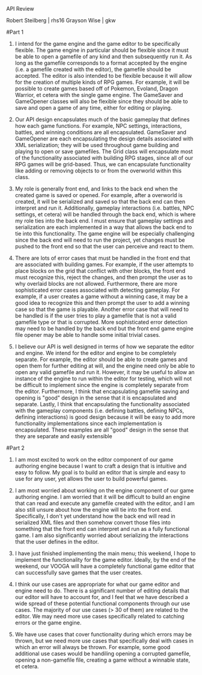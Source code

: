 API Review

Robert Steilberg | rhs16
Grayson Wise | gkw

#Part 1

1. I intend for the game engine and the game editor to be specifically flexible. The game engine in particular should be flexible since it must be able to open a gamefile of any kind and then subsequently run it. As long as the gamefile corresponds to a format accepted by the engine (i.e. a gamefile created with the editor), the gamefile should be accepted. The editor is also intended to be flexible because it will allow for the creation of multiple kinds of RPG games. For example, it will be possible to create games based off of Pokemon, Evoland, Dragon Warrior, et cetera with the single game engine. The GameSaver and GameOpener classes will also be flexible since they should be able to save and open a game of any time, either for editing or playing.

2. Our API design encapsulates much of the basic gameplay that defines how each game functions. For example, NPC settings, interactions, battles, and winning conditions are all encapsulated. GameSaver and GameOpener are each encapsulating the design details associated with XML serialization; they will be used throughout game building and playing to open or save gamefiles. The Grid class will encapsulate most of the functionality associated with building RPG stages, since all of our RPG games will be grid-based. Thus, we can encapsulate functionality like adding or removing objects to or from the overworld within this class.

3. My role is generally front end, and links to the back end when the created game is saved or opened. For example, after a overworld is created, it will be serialized and saved so that the back end can then interpret and run it. Additionally, gameplay interactions (i.e. battles, NPC settings, et cetera) will be handled through the back end, which is where my role ties into the back end. I must ensure that gameplay settings and serialization are each implemented in a way that allows the back end to tie into this functionality. The game engine will be especially challenging since the back end will need to run the project, yet changes must be pushed to the front end so that the user can perceive and react to them.

4. There are lots of error cases that must be handled in the front end that are associated with building games. For example, if the user attempts to place blocks on the grid that conflict with other blocks, the front end must recognize this, reject the changes, and then prompt the user as to why overlaid blocks are not allowed. Furthermore, there are more sophisticated error cases associated with detecting gameplay. For example, if a user creates a game without a winning case, it may be a good idea to recognize this and then prompt the user to add a winning case so that the game is playable. Another error case that will need to be handled is if the user tries to play a gamefile that is not a valid gamefile type or that is corrupted. More sophisticated error detection may need to be handled by the back end but the front end game engine file opener may be able to handle some initial trivial cases.

5. I believe our API is well designed in terms of how we separate the editor and engine. We intend for the editor and engine to be completely separate. For example, the editor should be able to create games and open them for further editing at will, and the engine need only be able to open any valid gamefile and run it. However, it may be useful to allow an instance of the engine to run within the editor for testing, which will not be difficult to implement since the engine is completely separate from the editor. Furthermore, I think that encapsulating gamefile saving and opening is "good" design in the sense that it is encapsulated and separate. Lastly, I think that encapsulating the functionality associated with the gameplay components (i.e. defining battles, defining NPCs, defining interactions) is good design because it will be easy to add more functionality implementations since each implementation is encapsulated. These examples are all "good" design in the sense that they are separate and easily extensible

#Part 2

1. I am most excited to work on the editor component of our game authoring engine because I want to craft a design that is intuitive and easy to follow. My goal is to build an editor that is simple and easy to use for any user, yet allows the user to build powerful games.

2. I am most worried about working on the engine component of our game authoring engine. I am worried that it will be difficult to build an engine that can read and execute any gamefile created with the editor, and I am also still unsure about how the engine will tie into the front end. Specifically, I don't yet understand how the back end will read in serialized XML files and then somehow convert those files into something that the front end can interpret and run as a fully functional game. I am also significantly worried about serializing the interactions that the user defines in the editor.

3. I have just finished implementing the main menu; this weekend, I hope to implement the functionality for the game editor. Ideally, by the end of the weekend, our VOOGA will have a completely functional game editor that can successfully save games that the user creates.

4. I think our use cases are appropriate for what our game editor and engine need to do. There is a significant number of editing details that our editor will have to account for, and I feel that we have described a wide spread of these potential functional components through our use cases. The majority of our use cases (> 30 of them) are related to the editor. We may need more use cases specifically related to catching errors or the game engine.

5. We have use cases that cover functionality during which errors may be thrown, but we need more use cases that specifically deal with cases in which an error will always be thrown. For example, some good additional use cases would be handiling opening a corrupted gamefile, opening a non-gamefile file, creating a game without a winnable state, et cetera.